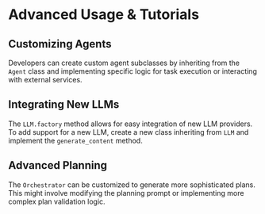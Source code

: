 # Advanced Usage & Tutorials

## Customizing Agents

Developers can create custom agent subclasses by inheriting from the `Agent` class and implementing specific logic for task execution or interacting with external services.

## Integrating New LLMs

The `LLM.factory` method allows for easy integration of new LLM providers. To add support for a new LLM, create a new class inheriting from `LLM` and implement the `generate_content` method.

## Advanced Planning

The `Orchestrator` can be customized to generate more sophisticated plans. This might involve modifying the planning prompt or implementing more complex plan validation logic.
